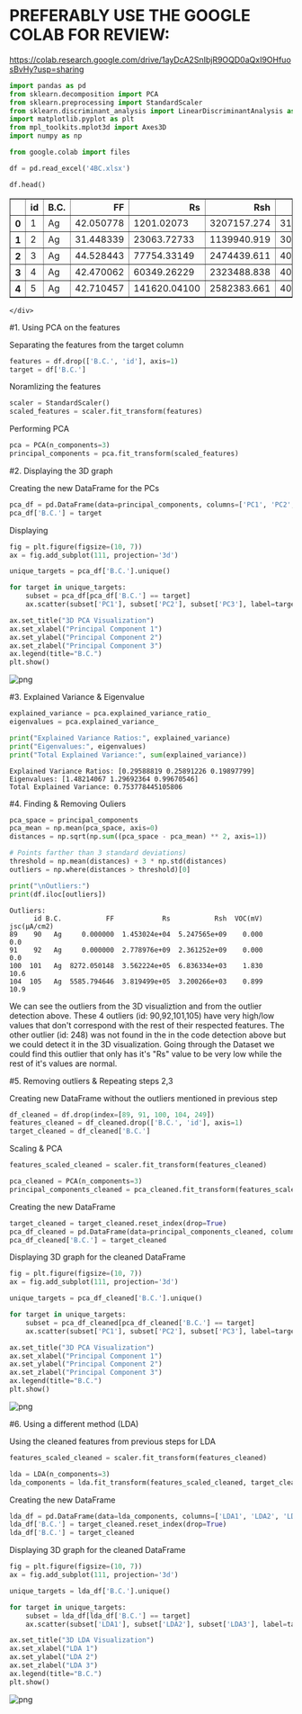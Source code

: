 # PREFERABLY USE THE GOOGLE COLAB FOR REVIEW:
https://colab.research.google.com/drive/1ayDcA2SnIbjR9OQD0aQxI9OHfuosBvHy?usp=sharing


```python
import pandas as pd
from sklearn.decomposition import PCA
from sklearn.preprocessing import StandardScaler
from sklearn.discriminant_analysis import LinearDiscriminantAnalysis as LDA
import matplotlib.pyplot as plt
from mpl_toolkits.mplot3d import Axes3D
import numpy as np

from google.colab import files
```


```python
df = pd.read_excel('4BC.xlsx')
```


```python
df.head()
```





  <div id="df-cb2d8369-cc76-46f5-b6bc-079d2e954198" class="colab-df-container">
    <div>

<table border="1" class="dataframe">
  <thead>
    <tr style="text-align: right;">
      <th></th>
      <th>id</th>
      <th>B.C.</th>
      <th>FF</th>
      <th>Rs</th>
      <th>Rsh</th>
      <th>VOC(mV)</th>
      <th>jsc(µA/cm2)</th>
    </tr>
  </thead>
  <tbody>
    <tr>
      <th>0</th>
      <td>1</td>
      <td>Ag</td>
      <td>42.050778</td>
      <td>1201.02073</td>
      <td>3207157.274</td>
      <td>313.589943</td>
      <td>9.080000</td>
    </tr>
    <tr>
      <th>1</th>
      <td>2</td>
      <td>Ag</td>
      <td>31.448339</td>
      <td>23063.72733</td>
      <td>1139940.919</td>
      <td>305.736250</td>
      <td>14.441089</td>
    </tr>
    <tr>
      <th>2</th>
      <td>3</td>
      <td>Ag</td>
      <td>44.528443</td>
      <td>77754.33149</td>
      <td>2474439.611</td>
      <td>403.290236</td>
      <td>14.900000</td>
    </tr>
    <tr>
      <th>3</th>
      <td>4</td>
      <td>Ag</td>
      <td>42.470062</td>
      <td>60349.26229</td>
      <td>2323488.838</td>
      <td>402.432026</td>
      <td>14.800000</td>
    </tr>
    <tr>
      <th>4</th>
      <td>5</td>
      <td>Ag</td>
      <td>42.710457</td>
      <td>141620.04100</td>
      <td>2582383.661</td>
      <td>407.892966</td>
      <td>13.500000</td>
    </tr>
  </tbody>
</table>
</div>
    <div class="colab-df-buttons">

  <div class="colab-df-container">
    <button class="colab-df-convert" onclick="convertToInteractive('df-cb2d8369-cc76-46f5-b6bc-079d2e954198')"
            title="Convert this dataframe to an interactive table."
            style="display:none;">

  <svg xmlns="http://www.w3.org/2000/svg" height="24px" viewBox="0 -960 960 960">
    <path d="M120-120v-720h720v720H120Zm60-500h600v-160H180v160Zm220 220h160v-160H400v160Zm0 220h160v-160H400v160ZM180-400h160v-160H180v160Zm440 0h160v-160H620v160ZM180-180h160v-160H180v160Zm440 0h160v-160H620v160Z"/>
  </svg>
    </button>

 


<div id="df-bb666809-5574-48b6-8ba9-b785e4a82a13">
  <button class="colab-df-quickchart" onclick="quickchart('df-bb666809-5574-48b6-8ba9-b785e4a82a13')"
            title="Suggest charts"
            style="display:none;">

<svg xmlns="http://www.w3.org/2000/svg" height="24px"viewBox="0 0 24 24"
     width="24px">
    <g>
        <path d="M19 3H5c-1.1 0-2 .9-2 2v14c0 1.1.9 2 2 2h14c1.1 0 2-.9 2-2V5c0-1.1-.9-2-2-2zM9 17H7v-7h2v7zm4 0h-2V7h2v10zm4 0h-2v-4h2v4z"/>
    </g>
</svg>
  </button>

<style>
  .colab-df-quickchart {
      --bg-color: #E8F0FE;
      --fill-color: #1967D2;
      --hover-bg-color: #E2EBFA;
      --hover-fill-color: #174EA6;
      --disabled-fill-color: #AAA;
      --disabled-bg-color: #DDD;
  }

  [theme=dark] .colab-df-quickchart {
      --bg-color: #3B4455;
      --fill-color: #D2E3FC;
      --hover-bg-color: #434B5C;
      --hover-fill-color: #FFFFFF;
      --disabled-bg-color: #3B4455;
      --disabled-fill-color: #666;
  }

  .colab-df-quickchart {
    background-color: var(--bg-color);
    border: none;
    border-radius: 50%;
    cursor: pointer;
    display: none;
    fill: var(--fill-color);
    height: 32px;
    padding: 0;
    width: 32px;
  }

  .colab-df-quickchart:hover {
    background-color: var(--hover-bg-color);
    box-shadow: 0 1px 2px rgba(60, 64, 67, 0.3), 0 1px 3px 1px rgba(60, 64, 67, 0.15);
    fill: var(--button-hover-fill-color);
  }

  .colab-df-quickchart-complete:disabled,
  .colab-df-quickchart-complete:disabled:hover {
    background-color: var(--disabled-bg-color);
    fill: var(--disabled-fill-color);
    box-shadow: none;
  }

  .colab-df-spinner {
    border: 2px solid var(--fill-color);
    border-color: transparent;
    border-bottom-color: var(--fill-color);
    animation:
      spin 1s steps(1) infinite;
  }

  @keyframes spin {
    0% {
      border-color: transparent;
      border-bottom-color: var(--fill-color);
      border-left-color: var(--fill-color);
    }
    20% {
      border-color: transparent;
      border-left-color: var(--fill-color);
      border-top-color: var(--fill-color);
    }
    30% {
      border-color: transparent;
      border-left-color: var(--fill-color);
      border-top-color: var(--fill-color);
      border-right-color: var(--fill-color);
    }
    40% {
      border-color: transparent;
      border-right-color: var(--fill-color);
      border-top-color: var(--fill-color);
    }
    60% {
      border-color: transparent;
      border-right-color: var(--fill-color);
    }
    80% {
      border-color: transparent;
      border-right-color: var(--fill-color);
      border-bottom-color: var(--fill-color);
    }
    90% {
      border-color: transparent;
      border-bottom-color: var(--fill-color);
    }
  }
</style>

  <script>
    async function quickchart(key) {
      const quickchartButtonEl =
        document.querySelector('#' + key + ' button');
      quickchartButtonEl.disabled = true;  // To prevent multiple clicks.
      quickchartButtonEl.classList.add('colab-df-spinner');
      try {
        const charts = await google.colab.kernel.invokeFunction(
            'suggestCharts', [key], {});
      } catch (error) {
        console.error('Error during call to suggestCharts:', error);
      }
      quickchartButtonEl.classList.remove('colab-df-spinner');
      quickchartButtonEl.classList.add('colab-df-quickchart-complete');
    }
    (() => {
      let quickchartButtonEl =
        document.querySelector('#df-bb666809-5574-48b6-8ba9-b785e4a82a13 button');
      quickchartButtonEl.style.display =
        google.colab.kernel.accessAllowed ? 'block' : 'none';
    })();
  </script>
</div>

    </div>
  </div>




#1. Using PCA on the features

Separating the features from the target column


```python
features = df.drop(['B.C.', 'id'], axis=1)
target = df['B.C.']
```

Noramlizing the features


```python
scaler = StandardScaler()
scaled_features = scaler.fit_transform(features)
```

Performing PCA


```python
pca = PCA(n_components=3)
principal_components = pca.fit_transform(scaled_features)
```

#2. Displaying the 3D graph

Creating the new DataFrame for the PCs


```python
pca_df = pd.DataFrame(data=principal_components, columns=['PC1', 'PC2', 'PC3'])
pca_df['B.C.'] = target
```

Displaying


```python
fig = plt.figure(figsize=(10, 7))
ax = fig.add_subplot(111, projection='3d')

unique_targets = pca_df['B.C.'].unique()

for target in unique_targets:
    subset = pca_df[pca_df['B.C.'] == target]
    ax.scatter(subset['PC1'], subset['PC2'], subset['PC3'], label=target, alpha=0.7)

ax.set_title("3D PCA Visualization")
ax.set_xlabel("Principal Component 1")
ax.set_ylabel("Principal Component 2")
ax.set_zlabel("Principal Component 3")
ax.legend(title="B.C.")
plt.show()
```


    
![png](README_files/README_14_0.png)
    


#3. Explained Variance & Eigenvalue


```python
explained_variance = pca.explained_variance_ratio_
eigenvalues = pca.explained_variance_

print("Explained Variance Ratios:", explained_variance)
print("Eigenvalues:", eigenvalues)
print("Total Explained Variance:", sum(explained_variance))
```

    Explained Variance Ratios: [0.29588819 0.25891226 0.19897799]
    Eigenvalues: [1.48214067 1.29692364 0.99670546]
    Total Explained Variance: 0.753778445105806
    

#4. Finding & Removing Ouliers


```python
pca_space = principal_components
pca_mean = np.mean(pca_space, axis=0)
distances = np.sqrt(np.sum((pca_space - pca_mean) ** 2, axis=1))

# Points farther than 3 standard deviations)
threshold = np.mean(distances) + 3 * np.std(distances)
outliers = np.where(distances > threshold)[0]

print("\nOutliers:")
print(df.iloc[outliers])
```

    
    Outliers:
          id B.C.           FF            Rs           Rsh  VOC(mV)  jsc(µA/cm2)
    89    90   Ag     0.000000  1.453024e+04  5.247565e+09    0.000          0.0
    91    92   Ag     0.000000  2.778976e+09  2.361252e+09    0.000          0.0
    100  101   Ag  8272.050148  3.562224e+05  6.836334e+03    1.830         10.6
    104  105   Ag  5585.794646  3.819499e+05  3.200266e+03    0.899         10.9
    

We can see the outliers from the 3D visualiztion and from the outlier detection above.
These 4 outliers (id: 90,92,101,105) have very high/low values that don't correspond with the rest of their respected features.
The other outlier (id: 248) was not found in the in the code detection above but we could detect it in the 3D visualization. Going through the Dataset we could find this outlier that only has it's "Rs" value to be very low while the rest of it's values are normal.

#5. Removing outliers & Repeating steps 2,3

Creating new DataFrame without the outliers mentioned in previous step


```python
df_cleaned = df.drop(index=[89, 91, 100, 104, 249])
features_cleaned = df_cleaned.drop(['B.C.', 'id'], axis=1)
target_cleaned = df_cleaned['B.C.']
```

Scaling & PCA


```python
features_scaled_cleaned = scaler.fit_transform(features_cleaned)

pca_cleaned = PCA(n_components=3)
principal_components_cleaned = pca_cleaned.fit_transform(features_scaled_cleaned)
```

Creating the new DataFrame


```python
target_cleaned = target_cleaned.reset_index(drop=True)
pca_df_cleaned = pd.DataFrame(data=principal_components_cleaned, columns=['PC1', 'PC2', 'PC3'])
pca_df_cleaned['B.C.'] = target_cleaned
```

Displaying 3D graph for the cleaned DataFrame


```python
fig = plt.figure(figsize=(10, 7))
ax = fig.add_subplot(111, projection='3d')

unique_targets = pca_df_cleaned['B.C.'].unique()

for target in unique_targets:
    subset = pca_df_cleaned[pca_df_cleaned['B.C.'] == target]
    ax.scatter(subset['PC1'], subset['PC2'], subset['PC3'], label=target, alpha=0.7)

ax.set_title("3D PCA Visualization")
ax.set_xlabel("Principal Component 1")
ax.set_ylabel("Principal Component 2")
ax.set_zlabel("Principal Component 3")
ax.legend(title="B.C.")
plt.show()
```


    
![png](README_files/README_28_0.png)
    


#6. Using a different method (LDA)

Using the cleaned features from previous steps for LDA


```python
features_scaled_cleaned = scaler.fit_transform(features_cleaned)

lda = LDA(n_components=3)
lda_components = lda.fit_transform(features_scaled_cleaned, target_cleaned)
```

Creating the new DataFrame


```python
lda_df = pd.DataFrame(data=lda_components, columns=['LDA1', 'LDA2', 'LDA3'])
lda_df['B.C.'] = target_cleaned.reset_index(drop=True)
lda_df['B.C.'] = target_cleaned
```

Displaying 3D graph for the cleaned DataFrame


```python
fig = plt.figure(figsize=(10, 7))
ax = fig.add_subplot(111, projection='3d')

unique_targets = lda_df['B.C.'].unique()

for target in unique_targets:
    subset = lda_df[lda_df['B.C.'] == target]
    ax.scatter(subset['LDA1'], subset['LDA2'], subset['LDA3'], label=target, alpha=0.7)

ax.set_title("3D LDA Visualization")
ax.set_xlabel("LDA 1")
ax.set_ylabel("LDA 2")
ax.set_zlabel("LDA 3")
ax.legend(title="B.C.")
plt.show()
```


    
![png](README_files/README_35_0.png)
    

